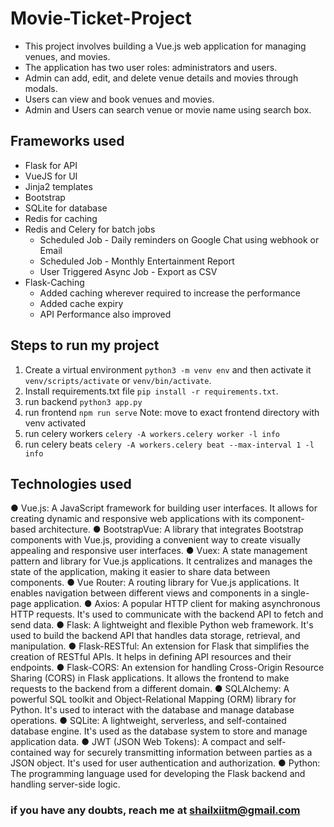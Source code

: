 # Movie-Ticket-Project
- This project involves building a Vue.js web application for managing venues, and movies.
- The application has two user roles: administrators and users.
- Admin can add, edit, and delete venue details and movies through modals.
- Users can view and book venues and movies.
- Admin and Users can search venue or movie name using search box.

## Frameworks used
- Flask for API
- VueJS for UI 
- Jinja2 templates 
- Bootstrap
- SQLite for database 
- Redis for caching
- Redis and Celery for batch jobs
  - Scheduled Job - Daily reminders on Google Chat using webhook or Email
  - Scheduled Job - Monthly Entertainment Report
  - User Triggered Async Job - Export as CSV
- Flask-Caching
  - Added caching wherever required to increase the performance
  - Added cache expiry 
  - API Performance also improved


## Steps to run my project
1. Create a virtual environment `python3 -m venv env` and then activate it `venv/scripts/activate` or `venv/bin/activate`.
2. Install requirements.txt file `pip install -r requirements.txt`.
3. run backend `python3 app.py`
4. run frontend `npm run serve` Note: move to exact frontend directory with venv activated
5. run celery workers `celery -A workers.celery worker -l info`
6. run celery beats `celery -A workers.celery beat --max-interval 1 -l info`

## Technologies used 
● Vue.js: A JavaScript framework for building user interfaces. It allows for creating dynamic and responsive web applications with its component-based architecture. ● BootstrapVue: A library that integrates Bootstrap components with Vue.js, providing a convenient way to create visually appealing and responsive user interfaces. ● Vuex: A state management pattern and library for Vue.js applications. It centralizes and manages the state of the application, making it easier to share data between components. 
● Vue Router: A routing library for Vue.js applications. It enables navigation between different views and components in a single-page application. 
● Axios: A popular HTTP client for making asynchronous HTTP requests. It's used to communicate with the backend API to fetch and send data. 
● Flask: A lightweight and flexible Python web framework. It's used to build the backend API that handles data storage, retrieval, and manipulation. 
● Flask-RESTful: An extension for Flask that simplifies the creation of RESTful APIs. It helps in defining API resources and their endpoints. 
● Flask-CORS: An extension for handling Cross-Origin Resource Sharing (CORS) in Flask applications. It allows the frontend to make requests to the backend from a different domain. 
● SQLAlchemy: A powerful SQL toolkit and Object-Relational Mapping (ORM) library for Python. It's used to interact with the database and manage database operations. ● SQLite: A lightweight, serverless, and self-contained database engine. It's used as the database system to store and manage application data. 
● JWT (JSON Web Tokens): A compact and self-contained way for securely transmitting information between parties as a JSON object. It's used for user authentication and authorization. 
● Python: The programming language used for developing the Flask backend and handling server-side logic.


### if you have any doubts, reach me at shailxiitm@gmail.com


